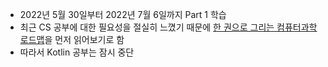- 2022년 5월 30일부터 2022년 7월 6일까지 Part 1 학습
- 최근 CS 공부에 대한 필요성을 절실히 느꼈기 때문에 [한 권으로 그리는 컴퓨터과학 로드맵](http://www.yes24.com/Product/Goods/90870799)을 먼저 읽어보기로 함
- 따라서 Kotlin 공부는 잠시 중단
